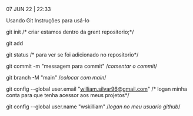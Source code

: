 07 JUN 22 | 22:33 

Usando Git
Instruções para usá-lo

git init /* criar estamos dentro da grent repositorio;*/

git add 

git status /* para ver se foi adicionado no repositorio*/

git commit -m "messagem para commit" /*comentar o commit*/

git branch -M "main" /*colocar com main*/

git config --global user.email "william.silvar96@gmail.com" /* logan minha conta para que tenha acessor aos meus projetos*/

git config --global user.name "wskilliam" /*logan no meu usuario github*/
